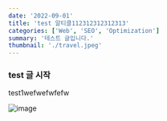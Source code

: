 ```yaml
---
date: '2022-09-01'
title: 'test 알티클112312312312313'
categories: ['Web', 'SEO', 'Optimization']
summary: '테스트 글입니다.'
thumbnail: './travel.jpeg'
---
```


### test 글 시작

test1wefwefwfefw

![image](./travel.jpeg)

